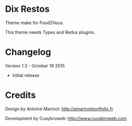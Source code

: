 Dix Restos
===

Theme make for Food2Vous. 

This theme needs Types and Redux plugins.

Changelog
===

Version 1.3 - October 19 2015

* Initial release

Credits
===

Design by Antoine Marinot: http://amarinotportfolio.fr

Development by Cuaybroweb: http://www.cuyabroweb.com